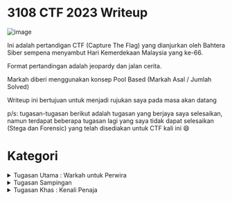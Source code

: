 # 3108 CTF 2023 Writeup

![image](https://github.com/6E3372/3108CTF-Writeup/assets/129729880/89686dcc-23e5-48cd-b175-81635b682df7)

Ini adalah pertandigan CTF (Capture The Flag) yang dianjurkan oleh Bahtera Siber sempena menyambut Hari Kemerdekaan Malaysia yang ke-66.

Format pertandingan adalah jeopardy dan jalan cerita.

Markah diberi menggunakan konsep Pool Based (Markah Asal / Jumlah Solved)

Writeup ini bertujuan untuk menjadi rujukan saya pada masa akan datang

p/s: tugasan-tugasan berikut adalah tugasan yang berjaya saya selesaikan, namun terdapat beberapa tugasan lagi yang saya tidak dapat selesaikan (Stega dan Forensic) yang telah disediakan untuk CTF kali ini 😄

# Kategori
<details>
<summary>Tugasan Utama : Warkah untuk Perwira</summary>

  | Tugasan | Tahap Kesukaran |
  | --- | --- |
  | [Tugasan I : Seruan Perwira](https://github.com/6D756E6972/3108CTF/blob/main/Tugasan%20Utama/Tugasan%201%20%3A%20Seruan%20Perwira/Tugasan%201.md) | - |
  | [Tugasan II : Tali Barut](https://github.com/6D756E6972/3108CTF/blob/main/Tugasan%20Utama/Tugasan%202%20%3A%20Tali%20Barut/Tugasan%202.md) | - |
  | [Warkah Akhir](https://github.com/6D756E6972/3108CTF/blob/main/Tugasan%20Utama/Warkah%20Akhir/Warkah%20Akhir.md) | - |
  
</details>

<details>
<summary>Tugasan Sampingan</summary>
  <details>
  <summary>Web</summary>
    
  | Tugasan | Tahap Kesukaran |
  | --- | --- |
  | [Lemah](https://github.com/6D756E6972/3108CTF/blob/main/Web/Lemah/Lemah.md) | Mudah |
  | [Wantujus](https://github.com/6D756E6972/3108CTF/blob/main/Web/Wantujus/Wantujus.md) | Mudah |
  | [Wantusom](https://github.com/6D756E6972/3108CTF/blob/main/Web/Wantusom/Wantusom.md) | Mudah |
  | [Pantul Pantun](https://github.com/6D756E6972/3108CTF/blob/main/Web/Pantun%20Pantul/Pantun%20Pantul.md) | Sederhana |
  </details>

  <details>
  <summary>Reverse Engineering</summary>

  | Tugasan | Tahap Kesukaran |
  | --- | --- |
  | [Sarawak](https://github.com/6D756E6972/3108CTF/blob/main/Reverse%20Engineering/Sarawak/Sarawak.md) | Mudah | 
  | [Pa+rio+ik](https://github.com/6D756E6972/3108CTF/blob/main/Reverse%20Engineering/Pa%2Brio%2Bik/Pa%2Brio%2Bik.md) | Mudah|
  </details>
  
  <details>
  <summary>Cryptography</summary>

  | Tugasan | Tahap Kesukaran |
  | --- | --- |
  | [Nasihat](https://github.com/6D756E6972/3108CTF/blob/main/Cryptography/Nasihat/Nasihat.md) | Mudah |
  | [Selamat Malam](https://github.com/6D756E6972/3108CTF/blob/main/Cryptography/Selamat%20Malam/Selamat%20Malam.md) | Sederhana |
  | [1957bit](https://github.com/6D756E6972/3108CTF/blob/main/Cryptography/1957bit/1957bit.md) | Sederhana |
  </details>

  <details>
  <summary>Network</summary>

  | Tugasan | Tahap Kesukaran |
  | --- | --- |
  | [Johan](https://github.com/6D756E6972/3108CTF/blob/main/Network/Johan/Johan.md) | Mudah |
  | [Lagi-lagi Johan](https://github.com/6D756E6972/3108CTF/blob/main/Network/Lagi%20Lagi%20Johan/Lagi%20Lagi%20Johan.md) | Mudah |
  </details>

  <details>
  <summary>Misc</summary>

  | Tugasan | Tahap Kesukaran |
  | --- | --- |
  | [Mencari Rahsia Si Dia](https://github.com/6D756E6972/3108CTF/blob/main/Misc/Rahsia%20Si%20Dia/Rahsia%20Si%20Dia.md) | Mudah |
  | [3108 CTF Town](https://github.com/6D756E6972/3108CTF/blob/main/Misc/3108%20CTF%20Town/3108%20CTF%20Town.md) | Sederhana |
  </details>

   <details>
  <summary>Osint</summary>

  | Tugasan | Tahap Kesukaran |
  | --- | --- |
  | [Pertemuan Kapista : Babak I](https://github.com/6D756E6972/3108CTF/blob/main/OSINT/Pertemuan%20Kapista%20%3A%20Babak%20I/Babak%20I.md) | Mudah |
  | [Pertemuan Kapista : Babak II](https://github.com/6D756E6972/3108CTF/blob/main/OSINT/Pertemuan%20Kapista%20%3A%20Babak%20II/Babak%20II.md) | Mudah |
  | [Pertemuan Kapista : Finale](https://github.com/6D756E6972/3108CTF/blob/main/OSINT/Pertemuan%20Kapista%20%3A%20Finale/Finale.md) | Finale |
  </details>
</details>

 <details>
 <summary>Tugasan Khas : Kenali Penaja</summary>
   
  | Tugasan | Tahap Kesukaran |
  | --- | --- |
  | [YAYASAN DIGITAL MALAYSIA](https://github.com/6D756E6972/3108CTF/blob/main/Tugasan%20Khas%20%3A%20Kenali%20Penaja/Yayasan%20DIgital%20Malaysia/YDM.md) | - |
  | [RE:HACK](https://github.com/6D756E6972/3108CTF/blob/main/Tugasan%20Khas%20%3A%20Kenali%20Penaja/Re%3AHack/Re%3AHack.md) | - |
  | [TENANG KOMUNITI](https://github.com/6D756E6972/3108CTF/blob/main/Tugasan%20Khas%20%3A%20Kenali%20Penaja/Tenang%20Komunitit/PARC.md) | - |
  | [ASK PENTEST](https://github.com/6D756E6972/3108CTF/blob/main/Tugasan%20Khas%20%3A%20Kenali%20Penaja/ASK%20Pentest/ASK%20Pentest.md) | - |
  | [SCAMGATE](https://github.com/6D756E6972/3108CTF/blob/main/Tugasan%20Khas%20%3A%20Kenali%20Penaja/Scamgate/Scamgate.md) | - |
 </details>

